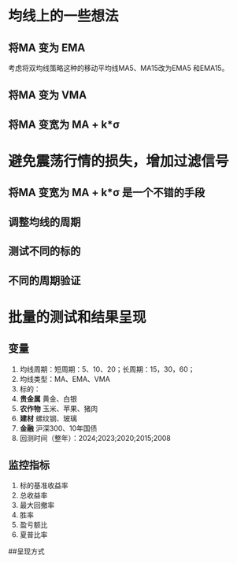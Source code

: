 



# 均线上的一些想法
## 将MA 变为 EMA  
考虑将双均线策略这种的移动平均线MA5、MA15改为EMA5 和EMA15。

## 将MA 变为 VMA

## 将MA 变宽为 MA + k*σ

# 避免震荡行情的损失，增加过滤信号

## 将MA 变宽为 MA + k*σ 是一个不错的手段

## 调整均线的周期

## 测试不同的标的

## 不同的周期验证


# 批量的测试和结果呈现

## 变量
1. 均线周期：短周期：5、10、20；长周期：15，30，60；
2. 均线类型：MA、EMA、VMA
3. 标的：
  1. **贵金属** 黄金、白银
  2. **农作物** 玉米、苹果、猪肉
  3. **建材** 螺纹钢、玻璃
  4. **金融** 沪深300、10年国债
4. 回测时间（整年）：2024;2023;2020;2015;2008

## 监控指标
1. 标的基准收益率
2. 总收益率
3. 最大回撤率
4. 胜率
5. 盈亏额比
6. 夏普比率

##呈现方式







